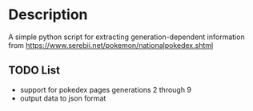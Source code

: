 # Description
A simple python script for extracting generation-dependent information from https://www.serebii.net/pokemon/nationalpokedex.shtml
## TODO List
- support for pokedex pages generations 2 through 9
- output data to json format